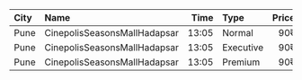 | City | Name                         |  Time | Type      | Price | Capacity | Booked |
| :--- | :--------------------------- | ----: | :-------- | ----: | -------: | -----: |
| Pune | CinepolisSeasonsMallHadapsar | 13:05 | Normal    |   90₹ |       14 |      0 |
| Pune | CinepolisSeasonsMallHadapsar | 13:05 | Executive |   90₹ |       49 |      5 |
| Pune | CinepolisSeasonsMallHadapsar | 13:05 | Premium   |   90₹ |       15 |     11 |